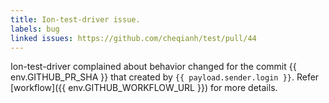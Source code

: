 ```yaml
---
title: Ion-test-driver issue.
labels: bug
linked issues: https://github.com/cheqianh/test/pull/44
---
```

Ion-test-driver complained about behavior changed for the commit {{ env.GITHUB_PR_SHA }} that created by `{{ payload.sender.login }}`.
Refer [workflow]({{ env.GITHUB_WORKFLOW_URL }}) for more details. 
